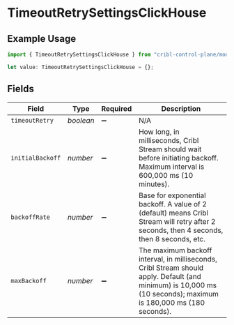 # TimeoutRetrySettingsClickHouse

## Example Usage

```typescript
import { TimeoutRetrySettingsClickHouse } from "cribl-control-plane/models/operations";

let value: TimeoutRetrySettingsClickHouse = {};
```

## Fields

| Field                                                                                                                                                           | Type                                                                                                                                                            | Required                                                                                                                                                        | Description                                                                                                                                                     |
| --------------------------------------------------------------------------------------------------------------------------------------------------------------- | --------------------------------------------------------------------------------------------------------------------------------------------------------------- | --------------------------------------------------------------------------------------------------------------------------------------------------------------- | --------------------------------------------------------------------------------------------------------------------------------------------------------------- |
| `timeoutRetry`                                                                                                                                                  | *boolean*                                                                                                                                                       | :heavy_minus_sign:                                                                                                                                              | N/A                                                                                                                                                             |
| `initialBackoff`                                                                                                                                                | *number*                                                                                                                                                        | :heavy_minus_sign:                                                                                                                                              | How long, in milliseconds, Cribl Stream should wait before initiating backoff. Maximum interval is 600,000 ms (10 minutes).                                     |
| `backoffRate`                                                                                                                                                   | *number*                                                                                                                                                        | :heavy_minus_sign:                                                                                                                                              | Base for exponential backoff. A value of 2 (default) means Cribl Stream will retry after 2 seconds, then 4 seconds, then 8 seconds, etc.                        |
| `maxBackoff`                                                                                                                                                    | *number*                                                                                                                                                        | :heavy_minus_sign:                                                                                                                                              | The maximum backoff interval, in milliseconds, Cribl Stream should apply. Default (and minimum) is 10,000 ms (10 seconds); maximum is 180,000 ms (180 seconds). |